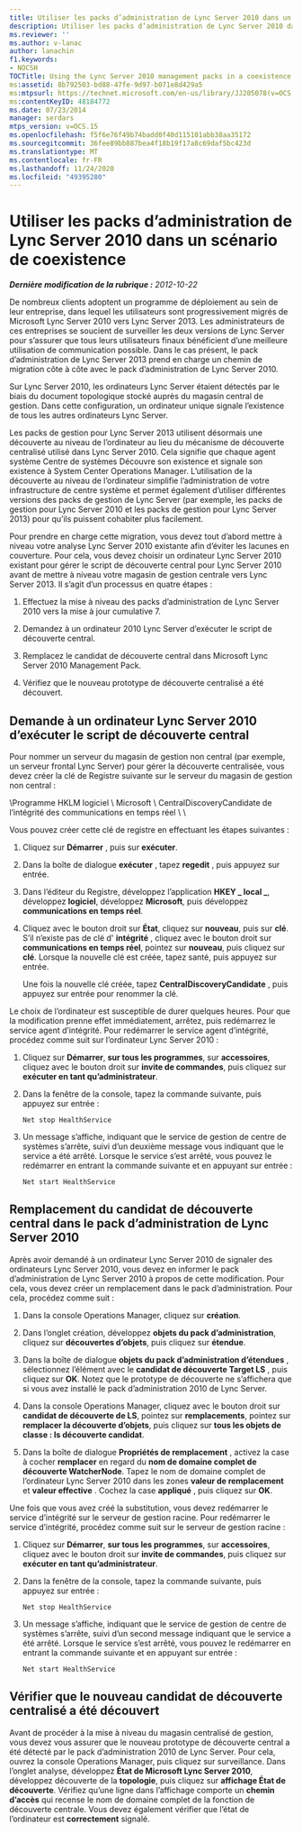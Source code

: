 ```yaml
---
title: Utiliser les packs d’administration de Lync Server 2010 dans un scénario de coexistence
description: Utiliser les packs d’administration de Lync Server 2010 dans un scénario de coexistence.
ms.reviewer: ''
ms.author: v-lanac
author: lanachin
f1.keywords:
- NOCSH
TOCTitle: Using the Lync Server 2010 management packs in a coexistence scenario
ms:assetid: 8b792503-bd88-47fe-9d97-b071e8d429a5
ms:mtpsurl: https://technet.microsoft.com/en-us/library/JJ205078(v=OCS.15)
ms:contentKeyID: 48184772
ms.date: 07/23/2014
manager: serdars
mtps_version: v=OCS.15
ms.openlocfilehash: f5f6e76f49b74badd0f40d115101abb38aa35172
ms.sourcegitcommit: 36fee89bb887bea4f18b19f17a8c69daf5bc423d
ms.translationtype: MT
ms.contentlocale: fr-FR
ms.lasthandoff: 11/24/2020
ms.locfileid: "49395280"
---
```

# <a name="using-the-lync-server-2010-management-packs-in-a-coexistence-scenario"></a>Utiliser les packs d’administration de Lync Server 2010 dans un scénario de coexistence

<div data-xmlns="http://www.w3.org/1999/xhtml">

<div class="topic" data-xmlns="http://www.w3.org/1999/xhtml" data-msxsl="urn:schemas-microsoft-com:xslt" data-cs="https://msdn.microsoft.com/">

<div data-asp="https://msdn2.microsoft.com/asp">



</div>

<div id="mainSection">

<div id="mainBody">

<span> </span>

_**Dernière modification de la rubrique :** 2012-10-22_

De nombreux clients adoptent un programme de déploiement au sein de leur entreprise, dans lequel les utilisateurs sont progressivement migrés de Microsoft Lync Server 2010 vers Lync Server 2013. Les administrateurs de ces entreprises se soucient de surveiller les deux versions de Lync Server pour s’assurer que tous leurs utilisateurs finaux bénéficient d’une meilleure utilisation de communication possible. Dans le cas présent, le pack d’administration de Lync Server 2013 prend en charge un chemin de migration côte à côte avec le pack d’administration de Lync Server 2010.

Sur Lync Server 2010, les ordinateurs Lync Server étaient détectés par le biais du document topologique stocké auprès du magasin central de gestion. Dans cette configuration, un ordinateur unique signale l’existence de tous les autres ordinateurs Lync Server.

Les packs de gestion pour Lync Server 2013 utilisent désormais une découverte au niveau de l’ordinateur au lieu du mécanisme de découverte centralisé utilisé dans Lync Server 2010. Cela signifie que chaque agent système Centre de systèmes Découvre son existence et signale son existence à System Center Operations Manager. L’utilisation de la découverte au niveau de l’ordinateur simplifie l’administration de votre infrastructure de centre système et permet également d’utiliser différentes versions des packs de gestion de Lync Server (par exemple, les packs de gestion pour Lync Server 2010 et les packs de gestion pour Lync Server 2013) pour qu’ils puissent cohabiter plus facilement.

Pour prendre en charge cette migration, vous devez tout d’abord mettre à niveau votre analyse Lync Server 2010 existante afin d’éviter les lacunes en couverture. Pour cela, vous devez choisir un ordinateur Lync Server 2010 existant pour gérer le script de découverte central pour Lync Server 2010 avant de mettre à niveau votre magasin de gestion centrale vers Lync Server 2013. Il s’agit d’un processus en quatre étapes :

1.  Effectuez la mise à niveau des packs d’administration de Lync Server 2010 vers la mise à jour cumulative 7.

2.  Demandez à un ordinateur 2010 Lync Server d’exécuter le script de découverte central.

3.  Remplacez le candidat de découverte central dans Microsoft Lync Server 2010 Management Pack.

4.  Vérifiez que le nouveau prototype de découverte centralisé a été découvert.

<div>

## <a name="instructing-a-lync-server-2010-computer-to-run-the-central-discovery-script"></a>Demande à un ordinateur Lync Server 2010 d’exécuter le script de découverte central

Pour nommer un serveur du magasin de gestion non central (par exemple, un serveur frontal Lync Server) pour gérer la découverte centralisée, vous devez créer la clé de Registre suivante sur le serveur du magasin de gestion non central :

\\Programme HKLM logiciel \\ Microsoft \\ CentralDiscoveryCandidate de l’intégrité des communications en temps réel \\ \\

Vous pouvez créer cette clé de registre en effectuant les étapes suivantes :

1.  Cliquez sur **Démarrer** , puis sur **exécuter**.

2.  Dans la boîte de dialogue **exécuter** , tapez **regedit** , puis appuyez sur entrée.

3.  Dans l’éditeur du Registre, développez l’application **HKEY \_ local \_**, développez **logiciel**, développez **Microsoft**, puis développez **communications en temps réel**.

4.  Cliquez avec le bouton droit sur **État**, cliquez sur **nouveau**, puis sur **clé**. S’il n’existe pas de clé d' **intégrité** , cliquez avec le bouton droit sur **communications en temps réel**, pointez sur **nouveau**, puis cliquez sur **clé**. Lorsque la nouvelle clé est créée, tapez santé, puis appuyez sur entrée.
    
    Une fois la nouvelle clé créée, tapez **CentralDiscoveryCandidate** , puis appuyez sur entrée pour renommer la clé.

Le choix de l’ordinateur est susceptible de durer quelques heures. Pour que la modification prenne effet immédiatement, arrêtez, puis redémarrez le service agent d’intégrité. Pour redémarrer le service agent d’intégrité, procédez comme suit sur l’ordinateur Lync Server 2010 :

1.  Cliquez sur **Démarrer**, **sur tous les programmes**, sur **accessoires**, cliquez avec le bouton droit sur **invite de commandes**, puis cliquez sur **exécuter en tant qu’administrateur**.

2.  Dans la fenêtre de la console, tapez la commande suivante, puis appuyez sur entrée :
    
        Net stop HealthService

3.  Un message s’affiche, indiquant que le service de gestion de centre de systèmes s’arrête, suivi d’un deuxième message vous indiquant que le service a été arrêté. Lorsque le service s’est arrêté, vous pouvez le redémarrer en entrant la commande suivante et en appuyant sur entrée :
    
        Net start HealthService

</div>

<div>

## <a name="overriding-the-central-discovery-candidate-in-the-lync-server-2010-management-pack"></a>Remplacement du candidat de découverte central dans le pack d’administration de Lync Server 2010

Après avoir demandé à un ordinateur Lync Server 2010 de signaler des ordinateurs Lync Server 2010, vous devez en informer le pack d’administration de Lync Server 2010 à propos de cette modification. Pour cela, vous devez créer un remplacement dans le pack d’administration. Pour cela, procédez comme suit :

1.  Dans la console Operations Manager, cliquez sur **création**.

2.  Dans l’onglet création, développez **objets du pack d’administration**, cliquez sur **découvertes d’objets**, puis cliquez sur **étendue**.

3.  Dans la boîte de dialogue **objets du pack d’administration d’étendues** , sélectionnez l’élément avec le **candidat de découverte Target LS** , puis cliquez sur **OK**. Notez que le prototype de découverte ne s’affichera que si vous avez installé le pack d’administration 2010 de Lync Server.

4.  Dans la console Operations Manager, cliquez avec le bouton droit sur **candidat de découverte de LS**, pointez sur **remplacements**, pointez sur **remplacer la découverte d’objets**, puis cliquez sur **tous les objets de classe : ls découverte candidat**.

5.  Dans la boîte de dialogue **Propriétés de remplacement** , activez la case à cocher **remplacer** en regard du **nom de domaine complet de découverte WatcherNode**. Tapez le nom de domaine complet de l’ordinateur Lync Server 2010 dans les zones **valeur de remplacement** et **valeur effective** . Cochez la case **appliqué** , puis cliquez sur **OK**.

Une fois que vous avez créé la substitution, vous devez redémarrer le service d’intégrité sur le serveur de gestion racine. Pour redémarrer le service d’intégrité, procédez comme suit sur le serveur de gestion racine :

1.  Cliquez sur **Démarrer**, **sur tous les programmes**, sur **accessoires**, cliquez avec le bouton droit sur **invite de commandes**, puis cliquez sur **exécuter en tant qu’administrateur**.

2.  Dans la fenêtre de la console, tapez la commande suivante, puis appuyez sur entrée :
    
        Net stop HealthService

3.  Un message s’affiche, indiquant que le service de gestion de centre de systèmes s’arrête, suivi d’un second message indiquant que le service a été arrêté. Lorsque le service s’est arrêté, vous pouvez le redémarrer en entrant la commande suivante et en appuyant sur entrée :
    
        Net start HealthService

</div>

<div>

## <a name="verifying-that-the-new-central-discovery-candidate-was-discovered"></a>Vérifier que le nouveau candidat de découverte centralisé a été découvert

Avant de procéder à la mise à niveau du magasin centralisé de gestion, vous devez vous assurer que le nouveau prototype de découverte central a été détecté par le pack d’administration 2010 de Lync Server. Pour cela, ouvrez la console Operations Manager, puis cliquez sur surveillance. Dans l’onglet analyse, développez **État de Microsoft Lync Server 2010**, développez découverte de la **topologie**, puis cliquez sur **affichage État de découverte**. Vérifiez qu’une ligne dans l’affichage comporte un **chemin d’accès** qui recense le nom de domaine complet de la fonction de découverte centrale. Vous devez également vérifier que l’état de l’ordinateur est **correctement** signalé.

</div>

</div>

<span> </span>

</div>

</div>

</div>

